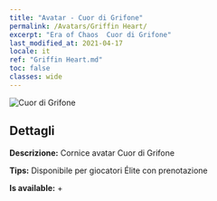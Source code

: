 ```yaml
---
title: "Avatar - Cuor di Grifone"
permalink: /Avatars/Griffin Heart/
excerpt: "Era of Chaos  Cuor di Grifone"
last_modified_at: 2021-04-17
locale: it
ref: "Griffin Heart.md"
toc: false
classes: wide
---
```

 ![Cuor di Grifone](/images/a/avatarFrame_6.png)

## Dettagli

 **Descrizione:** Cornice avatar Cuor di Grifone 

 **Tips:** Disponibile per giocatori Élite con prenotazione 

 **Is available:**  + 

